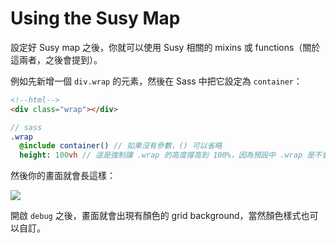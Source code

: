 # Using the Susy Map

設定好 Susy map 之後，你就可以使用 Susy 相關的 mixins 或 functions（關於這兩者，之後會提到）。

例如先新增一個 `div.wrap` 的元素，然後在 Sass 中把它設定為 `container`：

```html
<!--html-->
<div class="wrap"></div>
```
```sass
// sass
.wrap
  @include container() // 如果沒有參數，() 可以省略
  height: 100vh // 這是強制讓 .wrap 的高度撐高到 100%，因為預設中 .wrap 是不會有高度的，除非你自行設定
```

然後你的畫面就會長這樣：

![](https://i.imgur.com/IGnXeIK.png)

開啟 `debug` 之後，畫面就會出現有顏色的 grid background，當然顏色樣式也可以自訂。
